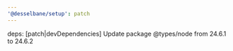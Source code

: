 ```yaml
---
'@desselbane/setup': patch
---
```


deps: [patch|devDependencies] Update package @types/node from 24.6.1 to 24.6.2
